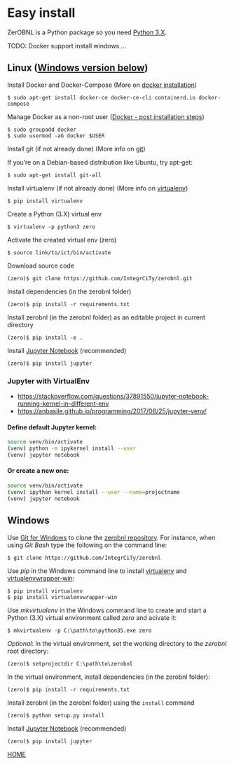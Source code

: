 # Easy install

ZerOBNL is a Python package so you need [Python 3.X](https://www.python.org/downloads/).

TODO: Docker support install windows ...

## Linux ([Windows version below](#Windows))

Install Docker and Docker-Compose (More on [docker installation](https://docs.docker.com/install/linux/docker-ce/ubuntu/))

```
$ sudo apt-get install docker-ce docker-ce-cli containerd.io docker-compose
```

Manage Docker as a non-root user ([Docker - post installation steps](https://docs.docker.com/install/linux/linux-postinstall/))

```
$ sudo groupadd docker
$ sudo usermod -aG docker $USER
```

Install git (if not already done) (More info on [git](https://git-scm.com/book/en/v2/Getting-Started-Installing-Git))

If you’re on a Debian-based distribution like Ubuntu, try apt-get:

```
$ sudo apt-get install git-all
```

Install virtualenv (if not already done) (More info on [virtualenv](https://virtualenv.pypa.io/en/stable/installation/))

```
$ pip install virtualenv
```

Create a Python (3.X) virtual env

```
$ virtualenv -p python3 zero
```

Activate the created virtual env (zero)

```
$ source link/to/ict/bin/activate
```

Download source code

```
(zero)$ git clone https://github.com/IntegrCiTy/zerobnl.git
```

Install dependencies (in the zerobnl folder)

```
(zero)$ pip install -r requirements.txt
```

Install zerobnl (in the zerobnl folder) as an editable project in current directory

```
(zero)$ pip install -e .
```

Install [Jupyter Notebook](http://jupyter.org/) (recommended)
```
(zero)$ pip install jupyter
```

### Jupyter with VirtualEnv

- https://stackoverflow.com/questions/37891550/jupyter-notebook-running-kernel-in-different-env
- https://anbasile.github.io/programming/2017/06/25/jupyter-venv/

#### Define default Jupyter kernel:

```bash
source venv/bin/activate
(venv) python -m ipykernel install --user
(venv) jupyter notebook
```

#### Or create a new one:

```bash
source venv/bin/activate
(venv) ipython kernel install --user --name=projectname
(venv) jupyter notebook
```

## <a name="Windows"></a> Windows

Use [Git for Windows](https://git-scm.com/download/win) to clone the [zerobnl repository](https://github.com/IntegrCiTy/zerobnl).
For instance, when using *Git Bash* type the following on the command line:
```
$ git clone https://github.com/IntegrCiTy/zerobnl
```

Use *pip* in the Windows command line to install [virtualenv](https://virtualenv.pypa.io/en/stable/) and [virtualenvwrapper-win](https://pypi.python.org/pypi/virtualenvwrapper-win):
```
$ pip install virtualenv
$ pip install virtualenvwrapper-win
```

Use *mkvirtualenv* in the Windows command line to create and start a Python (3.X) virtual environment called *zero* and acivate it:
```
$ mkvirtualenv -p C:\path\to\python35.exe zero
```

*Optional*: In the virtual environment, set the working directory to the *zerobnl* root directory:
```
(zero)$ setprojectdir C:\path\to\zerobnl
```

In the virtual environment, install dependencies (in the zerobnl folder):
```
(zero)$ pip install -r requirements.txt
```

Install zerobnl (in the zerobnl folder) using the `install` command

```
(zero)$ python setup.py install
```

Install [Jupyter Notebook](http://jupyter.org/) (recommended)
```
(zero)$ pip install jupyter
```

[HOME](./index.md)
